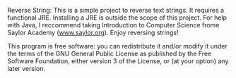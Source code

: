 Reverse String:
This is a simple project to reverse text strings.
It requires a functional JRE. Installing a JRE is outside the scope of this project.
For help with Java, I reccommend taking Introduction to Computer Science frome Saylor Academy (www.saylor.org).
Enjoy reversing strings!

This program is free software: you can redistribute it and/or modify it under the terms of the GNU General Public License as published by the Free Software Foundation, either version 3 of the License, or (at your option) any later version.
